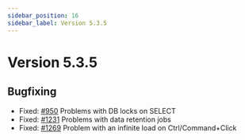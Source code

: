 ```yaml
---
sidebar_position: 16
sidebar_label: Version 5.3.5
---
```


# Version 5.3.5

## Bugfixing
- Fixed: [#950](https://github.com/reportportal/reportportal/issues/950) Problems with DB locks on SELECT
- Fixed: [#1231](https://github.com/reportportal/reportportal/issues/1231)  Problems with data retention jobs
- Fixed: [#1269](https://github.com/reportportal/reportportal/issues/1269) Problem with an infinite load on Ctrl/Command+Click 
